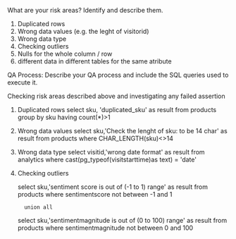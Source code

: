 What are your risk areas? Identify and describe them.
1) Duplicated rows
2) Wrong data values (e.g. the leght of visitorid)
3) Wrong data type
4) Checking outliers
5) Nulls for the whole column / row
6) different data in different tables for the same atribute



QA Process:
Describe your QA process and include the SQL queries used to execute it.

Checking risk areas described above and investigating any failed assertion

1) Duplicated rows
      select sku, 'duplicated_sku' as result from products group by sku having count(*)>1
   
2) Wrong data values
      select sku,'Check the lenght of sku: to be 14 char' as result from products where CHAR_LENGTH(sku)<>14

3) Wrong data type
     select visitid,'wrong date format' as result from analytics where cast(pg_typeof(visitstarttime)as text) = 'date'

4) Checking outliers
        
   select sku,'sentiment score is out of (-1 to 1) range' as result 
   from products
   where sentimentscore not between -1 and 1

         union all

   select sku,'sentimentmagnitude is out of (0 to 100) range' as result
   from products
   where sentimentmagnitude not between 0 and 100
      

